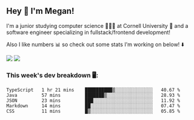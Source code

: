 ## Hey 👋 I'm Megan! 
I'm a junior studying computer science 👩🏻‍💻 at Cornell University 🐻 and a software engineer specializing in fullstack/frontend development!

Also I like numbers 📊 so check out some stats I'm working on below! ⬇️

<img src="https://github-readme-stats.vercel.app/api?username=meganyin13&show_icons=true&hide=stars&count_private=true" />

<img src="https://github-readme-stats.vercel.app/api/top-langs/?username=meganyin13&layout=compact&hide=Jupyter%20Notebook" />

### This week's dev breakdown 🖥:
<!--START_SECTION:waka-->
```text
TypeScript   1 hr 21 mins    ██████████▒░░░░░░░░░░░░░░   40.67 % 
Java         57 mins         ███████▒░░░░░░░░░░░░░░░░░   28.93 % 
JSON         23 mins         ███░░░░░░░░░░░░░░░░░░░░░░   11.92 % 
Markdown     14 mins         ██░░░░░░░░░░░░░░░░░░░░░░░   07.47 % 
CSS          11 mins         █▒░░░░░░░░░░░░░░░░░░░░░░░   05.85 % 
```
<!--END_SECTION:waka-->